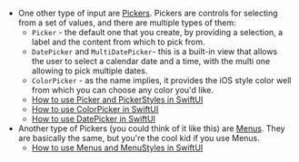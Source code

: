- One other type of input are [Pickers](https://developer.apple.com/documentation/swiftui/picker). Pickers are controls for selecting from a set of values, and there are multiple types of them:
	- `Picker` - the default one that you create, by providing a selection, a label and the content from which to pick from.
	- `DatePicker`  and `MultiDatePicker`- this is a built-in view that allows the user to select a calendar date and a time, with the multi one allowing to pick multiple dates.
	- `ColorPicker` - as the name implies, it provides the iOS style color well from which you can choose any color you'd like.
	- [How to use Picker and PickerStyles in SwiftUI](https://youtu.be/2pSDE56u2F0?si=gEq_GwIPldnEvLrJ)
	- [How to use ColorPicker in SwiftUI](https://youtu.be/nUlY2RYHV9U?si=s8y6iaQxUFaet9x7)
	- [How to use DatePicker in SwiftUI](https://youtu.be/EnNAQ-b1yPU?si=hZ70F9nm5UPwIhvk)
- Another type of Pickers (you could think of it like this) are [Menus](https://developer.apple.com/documentation/swiftui/menu).  They are basically the same, but you're the cool kid if you use Menus.
	- [How to use Menus and MenuStyles in SwiftUI](https://youtu.be/4ow8bRY2McE?si=_-w-RdDSip_rEHfL)